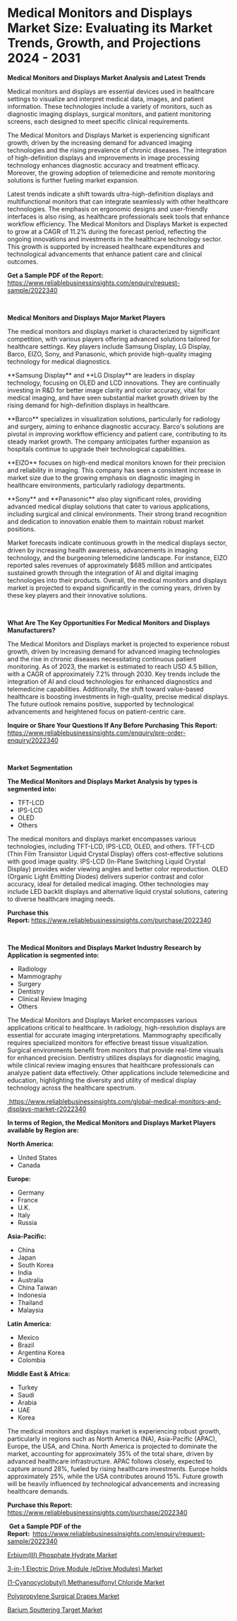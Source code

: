 <p><h1>Medical Monitors and Displays Market Size: Evaluating its Market Trends, Growth, and Projections 2024 - 2031</h1></p><p><strong>Medical Monitors and Displays Market Analysis and Latest Trends</strong></p>
<p><p>Medical monitors and displays are essential devices used in healthcare settings to visualize and interpret medical data, images, and patient information. These technologies include a variety of monitors, such as diagnostic imaging displays, surgical monitors, and patient monitoring screens, each designed to meet specific clinical requirements.</p><p>The Medical Monitors and Displays Market is experiencing significant growth, driven by the increasing demand for advanced imaging technologies and the rising prevalence of chronic diseases. The integration of high-definition displays and improvements in image processing technology enhances diagnostic accuracy and treatment efficacy. Moreover, the growing adoption of telemedicine and remote monitoring solutions is further fueling market expansion.</p><p>Latest trends indicate a shift towards ultra-high-definition displays and multifunctional monitors that can integrate seamlessly with other healthcare technologies. The emphasis on ergonomic designs and user-friendly interfaces is also rising, as healthcare professionals seek tools that enhance workflow efficiency. The Medical Monitors and Displays Market is expected to grow at a CAGR of 11.2% during the forecast period, reflecting the ongoing innovations and investments in the healthcare technology sector. This growth is supported by increased healthcare expenditures and technological advancements that enhance patient care and clinical outcomes.</p></p>
<p><strong>Get a Sample PDF of the Report:&nbsp;</strong> <a href="https://www.reliablebusinessinsights.com/enquiry/request-sample/2022340?utm_campaign=1732&utm_medium=2&utm_source=Github&utm_content=ia&utm_term=30102024&utm_id=medical-monitors-and-displays">https://www.reliablebusinessinsights.com/enquiry/request-sample/2022340</a></p>
<p>&nbsp;</p>
<p><strong>Medical Monitors and Displays Major Market Players</strong></p>
<p><p>The medical monitors and displays market is characterized by significant competition, with various players offering advanced solutions tailored for healthcare settings. Key players include Samsung Display, LG Display, Barco, EIZO, Sony, and Panasonic, which provide high-quality imaging technology for medical diagnostics.</p><p>**Samsung Display** and **LG Display** are leaders in display technology, focusing on OLED and LCD innovations. They are continually investing in R&D for better image clarity and color accuracy, vital for medical imaging, and have seen substantial market growth driven by the rising demand for high-definition displays in healthcare.</p><p>**Barco** specializes in visualization solutions, particularly for radiology and surgery, aiming to enhance diagnostic accuracy. Barco's solutions are pivotal in improving workflow efficiency and patient care, contributing to its steady market growth. The company anticipates further expansion as hospitals continue to upgrade their technological capabilities.</p><p>**EIZO** focuses on high-end medical monitors known for their precision and reliability in imaging. This company has seen a consistent increase in market size due to the growing emphasis on diagnostic imaging in healthcare environments, particularly radiology departments.</p><p>**Sony** and **Panasonic** also play significant roles, providing advanced medical display solutions that cater to various applications, including surgical and clinical environments. Their strong brand recognition and dedication to innovation enable them to maintain robust market positions.</p><p>Market forecasts indicate continuous growth in the medical displays sector, driven by increasing health awareness, advancements in imaging technology, and the burgeoning telemedicine landscape. For instance, EIZO reported sales revenues of approximately $685 million and anticipates sustained growth through the integration of AI and digital imaging technologies into their products. Overall, the medical monitors and displays market is projected to expand significantly in the coming years, driven by these key players and their innovative solutions.</p></p>
<p>&nbsp;</p>
<p><strong>What Are The Key Opportunities For Medical Monitors and Displays Manufacturers?</strong></p>
<p><p>The Medical Monitors and Displays market is projected to experience robust growth, driven by increasing demand for advanced imaging technologies and the rise in chronic diseases necessitating continuous patient monitoring. As of 2023, the market is estimated to reach USD 4.5 billion, with a CAGR of approximately 7.2% through 2030. Key trends include the integration of AI and cloud technologies for enhanced diagnostics and telemedicine capabilities. Additionally, the shift toward value-based healthcare is boosting investments in high-quality, precise medical displays. The future outlook remains positive, supported by technological advancements and heightened focus on patient-centric care.</p></p>
<p><strong>Inquire or Share Your Questions If Any Before Purchasing This Report:</strong> <a href="https://www.reliablebusinessinsights.com/enquiry/pre-order-enquiry/2022340?utm_campaign=1732&utm_medium=2&utm_source=Github&utm_content=ia&utm_term=30102024&utm_id=medical-monitors-and-displays">https://www.reliablebusinessinsights.com/enquiry/pre-order-enquiry/2022340</a></p>
<p>&nbsp;</p>
<p><strong>Market Segmentation</strong></p>
<p><strong>The Medical Monitors and Displays Market Analysis by types is segmented into:</strong></p>
<p><ul><li>TFT-LCD</li><li>IPS-LCD</li><li>OLED</li><li>Others</li></ul></p>
<p><p>The medical monitors and displays market encompasses various technologies, including TFT-LCD, IPS-LCD, OLED, and others. TFT-LCD (Thin Film Transistor Liquid Crystal Display) offers cost-effective solutions with good image quality. IPS-LCD (In-Plane Switching Liquid Crystal Display) provides wider viewing angles and better color reproduction. OLED (Organic Light Emitting Diodes) delivers superior contrast and color accuracy, ideal for detailed medical imaging. Other technologies may include LED backlit displays and alternative liquid crystal solutions, catering to diverse healthcare imaging needs.</p></p>
<p><strong>Purchase this Report:&nbsp;</strong><a href="https://www.reliablebusinessinsights.com/purchase/2022340?utm_campaign=1732&utm_medium=2&utm_source=Github&utm_content=ia&utm_term=30102024&utm_id=medical-monitors-and-displays">https://www.reliablebusinessinsights.com/purchase/2022340</a></p>
<p>&nbsp;</p>
<p><strong>The Medical Monitors and Displays Market Industry Research by Application is segmented into:</strong></p>
<p><ul><li>Radiology</li><li>Mammography</li><li>Surgery</li><li>Dentistry</li><li>Clinical Review Imaging</li><li>Others</li></ul></p>
<p><p>The Medical Monitors and Displays Market encompasses various applications critical to healthcare. In radiology, high-resolution displays are essential for accurate imaging interpretations. Mammography specifically requires specialized monitors for effective breast tissue visualization. Surgical environments benefit from monitors that provide real-time visuals for enhanced precision. Dentistry utilizes displays for diagnostic imaging, while clinical review imaging ensures that healthcare professionals can analyze patient data effectively. Other applications include telemedicine and education, highlighting the diversity and utility of medical display technology across the healthcare spectrum.</p></p>
<p><a href="https://www.reliablebusinessinsights.com/global-medical-monitors-and-displays-market-r2022340?utm_campaign=1732&utm_medium=2&utm_source=Github&utm_content=ia&utm_term=30102024&utm_id=medical-monitors-and-displays">&nbsp;https://www.reliablebusinessinsights.com/global-medical-monitors-and-displays-market-r2022340</a></p>
<p><strong>In terms of Region, the Medical Monitors and Displays Market Players available by Region are:</strong></p>
<p>
    <p> <strong> North America: </strong>
        <ul>
            <li>United States</li>
            <li>Canada</li>
        </ul>
        </p> 
    <p> <strong> Europe: </strong>
        <ul>
            <li>Germany</li>
            <li>France</li>
            <li>U.K.</li>
            <li>Italy</li>
            <li>Russia</li>
        </ul>
        </p> 
    <p> <strong> Asia-Pacific: </strong>
        <ul>
            <li>China</li>
            <li>Japan</li>
            <li>South Korea</li>
            <li>India</li>
            <li>Australia</li>
            <li>China Taiwan</li>
            <li>Indonesia</li>
            <li>Thailand</li>
            <li>Malaysia</li>
        </ul>
        </p> 
    <p> <strong> Latin America: </strong>
        <ul>
            <li>Mexico</li>
            <li>Brazil</li>
            <li>Argentina Korea</li>
            <li>Colombia</li>
        </ul>
        </p> 
    <p> <strong> Middle East & Africa: </strong>
        <ul>
            <li>Turkey</li>
            <li>Saudi</li>
            <li>Arabia</li>
            <li>UAE</li>
            <li>Korea</li>
        </ul>
    </p>
    </p>
<p><p>The medical monitors and displays market is experiencing robust growth, particularly in regions such as North America (NA), Asia-Pacific (APAC), Europe, the USA, and China. North America is projected to dominate the market, accounting for approximately 35% of the total share, driven by advanced healthcare infrastructure. APAC follows closely, expected to capture around 28%, fueled by rising healthcare investments. Europe holds approximately 25%, while the USA contributes around 15%. Future growth will be heavily influenced by technological advancements and increasing healthcare demands.</p></p>
<p><strong>Purchase this Report: </strong><a href="https://www.reliablebusinessinsights.com/purchase/2022340?utm_campaign=1732&utm_medium=2&utm_source=Github&utm_content=ia&utm_term=30102024&utm_id=medical-monitors-and-displays">https://www.reliablebusinessinsights.com/purchase/2022340</a></p>
<p>&nbsp;<strong>Get a Sample PDF of the Report:&nbsp;&nbsp;</strong><a href="https://www.reliablebusinessinsights.com/enquiry/request-sample/2022340?utm_campaign=1732&utm_medium=2&utm_source=Github&utm_content=ia&utm_term=30102024&utm_id=medical-monitors-and-displays">https://www.reliablebusinessinsights.com/enquiry/request-sample/2022340</a></p>
<p><strong></strong></p>
<p><p><a href="https://www.linkedin.com/pulse/erbiumiii-phosphate-hydrate-industry-sector-market-dynamics-future-mxvce?utm_campaign=1732&utm_medium=2&utm_source=Github&utm_content=ia&utm_term=30102024&utm_id=medical-monitors-and-displays">Erbium(III) Phosphate Hydrate Market</a></p><p><a href="https://www.linkedin.com/pulse/3-in-1-electric-drive-module-edrive-modules-market-consolidation-usagf?utm_campaign=1732&utm_medium=2&utm_source=Github&utm_content=ia&utm_term=30102024&utm_id=medical-monitors-and-displays">3-in-1 Electric Drive Module (eDrive Modules) Market</a></p><p><a href="https://www.linkedin.com/pulse/in-depth-1-cyanocyclobutyl-methanesulfonyl-chloride-market-review-t8zte?utm_campaign=1732&utm_medium=2&utm_source=Github&utm_content=ia&utm_term=30102024&utm_id=medical-monitors-and-displays">(1-Cyanocyclobutyl) Methanesulfonyl Chloride Market</a></p><p><a href="https://github.com/AshikRahman665/Market-Research-Report-List-1/blob/main/polypropylene-surgical-drapes-market.md?utm_campaign=1732&utm_medium=2&utm_source=Github&utm_content=ia&utm_term=30102024&utm_id=medical-monitors-and-displays">Polypropylene Surgical Drapes Market</a></p><p><a href="https://www.linkedin.com/pulse/barium-sputtering-target-market-segmentation-applications-942sf?utm_campaign=1732&utm_medium=2&utm_source=Github&utm_content=ia&utm_term=30102024&utm_id=medical-monitors-and-displays">Barium Sputtering Target Market</a></p></p>